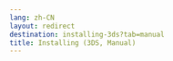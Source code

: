 ```yaml
---
lang: zh-CN
layout: redirect
destination: installing-3ds?tab=manual
title: Installing (3DS, Manual)
---
```


